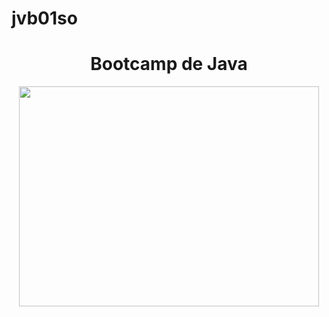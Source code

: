 # jvb01so

<h1 align="center">Bootcamp de Java</h1>
<div id="header" align="center">
  <img
     src="https://giphy.com/gifs/php-javascript-elbformat-coding-hamburg-jM4NGpvx6jZmW93hcZ"  width="480" height="352" frameBorder="0" allowFullScreen>
  </img>
</div>
